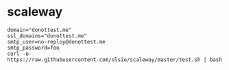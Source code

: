 # scaleway

    domain="donottest.me"
    ssl_domains="donottest.me"
    smtp_user=no-reploy@donottest.me
    smtp_password=foo
    curl -o- https://raw.githubusercontent.com/olsio/scaleway/master/test.sh | bash